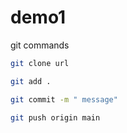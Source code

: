 # demo1

git commands

```bash
git clone url 

git add .

git commit -m " message"

git push origin main